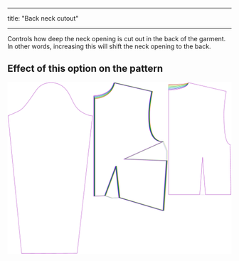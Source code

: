 ***

title: "Back neck cutout"

***

Controls how deep the neck opening is cut out in the back of the garment. In other words, increasing this will shift the neck opening to the back.

## Effect of this option on the pattern

![This image shows the effect of this option by superimposing several variants that have a different value for this option](breanna_backneckcutout_sample.svg "Effect of this option on the pattern")
